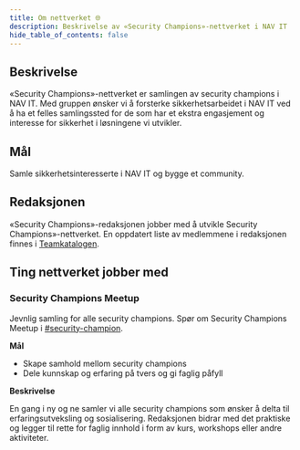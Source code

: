 ```yaml
---
title: Om nettverket 🌐
description: Beskrivelse av «Security Champions»-nettverket i NAV IT
hide_table_of_contents: false
---
```


## Beskrivelse

«Security Champions»-nettverket er samlingen av security champions i NAV IT. Med gruppen ønsker vi å forsterke sikkerhetsarbeidet i NAV IT ved å ha et felles samlingssted for de som har et ekstra engasjement og interesse for sikkerhet i løsningene vi utvikler.

## Mål

Samle sikkerhetsinteresserte i NAV IT og bygge et community.

## Redaksjonen

«Security Champions»-redaksjonen jobber med å utvikle Security Champions»-nettverket.
En oppdatert liste av medlemmene i redaksjonen finnes i [Teamkatalogen](https://teamkatalog.nav.no/team/b5915f11-0740-4a2e-b767-6ac5c407e9c7).

## Ting nettverket jobber med

### Security Champions Meetup

Jevnlig samling for alle security champions.
Spør om Security Champions Meetup i [#security-champion](https://nav-it.slack.com/archives/CN8N938K1).

**Mål**

- Skape samhold mellom security champions
- Dele kunnskap og erfaring på tvers og gi faglig påfyll

**Beskrivelse**

En gang i ny og ne samler vi alle security champions som ønsker å delta til erfaringsutveksling og sosialisering. Redaksjonen bidrar med det praktiske og legger til rette for faglig innhold i form av kurs, workshops eller andre aktiviteter.
